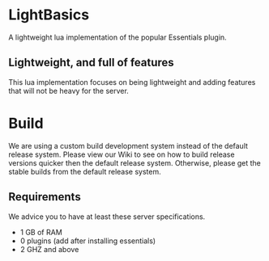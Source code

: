 # LightBasics
A lightweight lua implementation of the popular Essentials plugin.

## Lightweight, and full of features
This lua implementation focuses on being lightweight and adding features that will not be heavy for the server.

# Build
We are using a custom build development system instead of the default release system.
Please view our Wiki to see on how to build release versions quicker then the default release system.
Otherwise, please get the stable builds from the default release system.

## Requirements
We advice you to have at least these server specifications.
- 1 GB of RAM 
- 0 plugins (add after installing essentials)
- 2 GHZ and above

